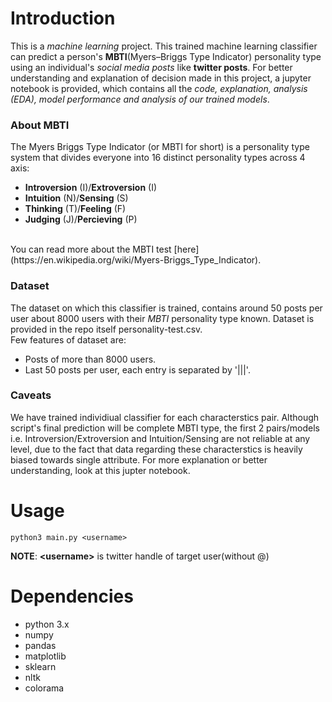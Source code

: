 # Introduction
This is a *machine learning* project. This trained machine learning classifier can predict a person's **MBTI**(Myers–Briggs Type Indicator)
personality type using an individual's *social media posts* like **twitter posts**. For better understanding and explanation of decision made
in this project, a jupyter notebook is provided, which contains all the *code, explanation, analysis (EDA), model performance and analysis of
our trained models*.

### About MBTI
The Myers Briggs Type Indicator (or MBTI for short) is a personality type system that divides everyone into 16 distinct personality types across 4 axis:
* **Introversion** (I)/**Extroversion** (I)
* **Intuition** (N)/**Sensing** (S)
* **Thinking** (T)/**Feeling** (F)
* **Judging** (J)/**Percieving** (P)
<br>
You can read more about the MBTI test [here](https://en.wikipedia.org/wiki/Myers-Briggs_Type_Indicator).

### Dataset
The dataset on which this classifier is trained, contains around 50 posts per user about 8000 users with their *MBTI*
personality type known. Dataset is provided in the repo itself personality-test.csv.
<br>
Few features of dataset are:
* Posts of more than 8000 users.
* Last 50 posts per user, each entry is separated by '|||'.

### Caveats
We have trained individiual classifier for each characterstics pair. Although script's final prediction will be complete MBTI type, the first 2
pairs/models i.e. Introversion/Extroversion and Intuition/Sensing are not reliable at any level, due to the fact that data regarding these characterstics
is heavily biased towards single attribute. For more explanation or better understanding, look at this jupter notebook.


# Usage
```
python3 main.py <username>
```
**NOTE**: **&lt;username&gt;** is twitter handle of target user(without @)

# Dependencies
* python 3.x
* numpy
* pandas
* matplotlib
* sklearn
* nltk
* colorama
